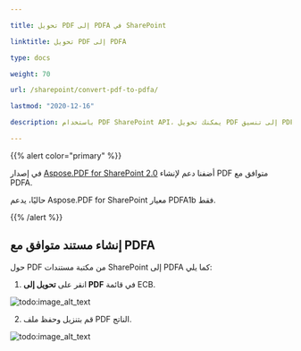 ```yaml
---

title: تحويل PDF إلى PDFA في SharePoint

linktitle: تحويل PDF إلى PDFA

type: docs

weight: 70

url: /sharepoint/convert-pdf-to-pdfa/

lastmod: "2020-12-16"

description: باستخدام PDF SharePoint API، يمكنك تحويل PDF إلى تنسيق PDFA. حاليًا يدعم فقط معيار PDF/A-1b.

---
```


{{% alert color="primary" %}}

في إصدار [Aspose.PDF for SharePoint 2.0](https://releases.aspose.com/pdf/sharepoint/new-releases/aspose.pdf-for-sharepoint-2.0.0/) أضفنا دعم لإنشاء PDF متوافق مع PDFA.

حاليًا، يدعم Aspose.PDF for SharePoint معيار PDFA1b فقط.

{{% /alert %}}

## **إنشاء مستند متوافق مع PDFA**

حول PDF من مكتبة مستندات SharePoint إلى PDFA كما يلي:

1. انقر على **تحويل إلى PDF** في قائمة ECB.

![todo:image_alt_text](convert-pdf-to-pdfa_1.png)

2. قم بتنزيل وحفظ ملف PDF الناتج.

![todo:image_alt_text](convert-pdf-to-pdfa_2.png)